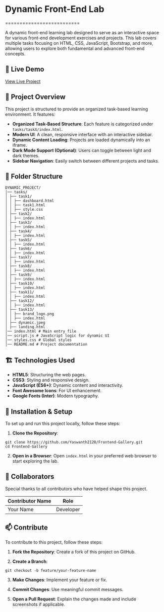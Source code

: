 # Dynamic Front-End Lab
==========================

A dynamic front-end learning lab designed to serve as an interactive space for various front-end development exercises and projects. This lab covers multiple tasks focusing on HTML, CSS, JavaScript, Bootstrap, and more, allowing users to explore both fundamental and advanced front-end concepts.

## 🚀 Live Demo
[View Live Project](https://your-live-project-url.com)

## 🔗 Project Overview
This project is structured to provide an organized task-based learning environment. It features:

- **Organized Task-Based Structure**: Each feature is categorized under `tasks/taskX/index.html`.
- **Modern UI**: A clean, responsive interface with an interactive sidebar.
- **Dynamic Content Loading**: Projects are loaded dynamically into an iframe.
- **Dark Mode Support (Optional)**: Users can toggle between light and dark themes.
- **Sidebar Navigation**: Easily switch between different projects and tasks.

## 📁 Folder Structure
```
DYNAMIC_PROJECT/
│── tasks/
│ ├── task1/
│ │ ├── dashboard.html
│ │ ├── task1.html
│ │ ├── style.css
│ ├── task2/
│ │ ├── index.html
│ ├── task3/
│ │ ├── index.html
│ ├── task4/
│ │ ├── index.html
│ ├── task5/
│ │ ├── index.html
│ ├── task6/
│ │ ├── index.html
│ ├── task7/
│ │ ├── index.html
│ ├── task8/
│ │ ├── index.html
│ ├── task9/
│ │ ├── index.html
│ ├── task10/
│ │ ├── index.html
│ ├── task11/
│ │ ├── index.html
│ ├── task12/
│ │ ├── index.html
│ ├── task13/
│ │ ├── brand_logo.png
│ │ ├── index.html
│ ├── dynamic.jpeg
│ ├── landing.html
│── index.html # Main entry file
│── script.js # JavaScript logic for dynamic UI
│── styles.css # Global styles
│── README.md # Project documentation
```

## 🏗️ Technologies Used
- **HTML5**: Structuring the web pages.
- **CSS3**: Styling and responsive design.
- **JavaScript (ES6+)**: Dynamic content and interactivity.
- **Font Awesome Icons**: For UI enhancement.
- **Google Fonts (Inter)**: Modern typography.

## 🔧 Installation & Setup
To set up and run this project locally, follow these steps:

1. **Clone the Repository**:
```
git clone https://github.com/Yaswanth2120/Frontend-Gallery.git
cd Frontend-Gallery
```


2. **Open in a Browser**:
Open `index.html` in your preferred web browser to start exploring the lab.

## 🤝 Collaborators
Special thanks to all contributors who have helped shape this project.

| Contributor Name | Role |
|------------------|------|
| Your Name        | Developer |

## 📫 Contribute
To contribute to this project, follow these steps:

1. **Fork the Repository**:
Create a fork of this project on GitHub.

2. **Create a Branch**:
```
git checkout -b feature/your-feature-name
```

3. **Make Changes**:
Implement your feature or fix.

4. **Commit Changes**:
Use meaningful commit messages.

5. **Open a Pull Request**:
Explain the changes made and include screenshots if applicable.
